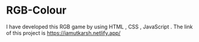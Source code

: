 # RGB-Colour
I  have developed this RGB game by using HTML , CSS , JavaScript . The link of this project is https://iamutkarsh.netlify.app/
